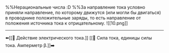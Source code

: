 %%Нерациональные числа :D
%%За направление тока условно приняли направление, по которому движутся (или могли бы двигаться) в проводнике положительные заряды, то есть направление от положения источника тока к отрицательному.
![[10.png]]

---
⬅️[[📒 Действие электрического тока.]]
[[📒 Сила тока, единицы силы тока. Амперметр β.]]➡️